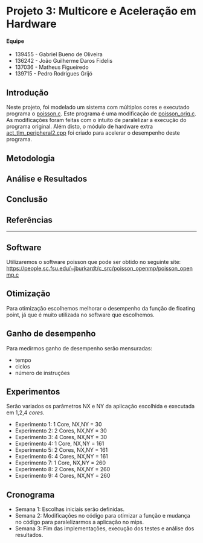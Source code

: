 # Projeto 3: Multicore e Aceleração em Hardware

#### Equipe
- 139455 - Gabriel Bueno de Oliveira
- 136242 - João Guilherme Daros Fidelis
- 137036 - Matheus Figueiredo
- 139715 - Pedro Rodrigues Grijó

## Introdução
Neste projeto, foi modelado um sistema com múltiplos cores e executado programa o [poisson.c](https://github.com/pedrogrijo/MC723/blob/master/projeto3/poisson.c). Este programa é uma modificação de [poisson_orig.c](https://github.com/pedrogrijo/MC723/blob/master/projeto3/poisson_orig.c). As modificações foram feitas com o intuito de paralelizar a execução do programa original. Além disto, o módulo de hardware extra [act_tlm_peripheral2.cpp](https://github.com/pedrogrijo/MC723/blob/master/projeto3/poisson.c) foi criado para acelerar o desempenho deste programa.

## Metodologia


## Análise e Resultados
## Conclusão
## Referências

------------------------
## Software
Utilizaremos o software poisson que pode ser obtido no seguinte site:
https://people.sc.fsu.edu/~jburkardt/c_src/poisson_openmp/poisson_openmp.c

## Otimização
Para otimização escolhemos melhorar o desempenho da função de floating point, já que é muito utilizada no software que escolhemos.

## Ganho de desempenho
Para medirmos ganho de desempenho serão mensuradas:
- tempo
- ciclos
- número de instruções

## Experimentos
Serão variados os parâmetros NX e NY da aplicação escolhida e executada em 1,2,4 *cores*.
- Experimento 1: 1 Core, NX,NY = 30
- Experimento 2: 2 Cores, NX,NY = 30
- Experimento 3: 4 Cores, NX,NY = 30
- Experimento 4: 1 Core, NX,NY = 161
- Experimento 5: 2 Cores, NX,NY = 161
- Experimento 6: 4 Cores, NX,NY = 161
- Experimento 7: 1 Core, NX,NY = 260
- Experimento 8: 2 Cores, NX,NY = 260
- Experimento 9: 4 Cores, NX,NY = 260

## Cronograma
- Semana 1: Escolhas iniciais serão definidas.
- Semana 2: Modificações no código para otimizar a função e mudança no código para paralelizarmos a aplicação no mips.
- Semana 3: Fim das implementações, execução dos testes e análise dos resultados.
